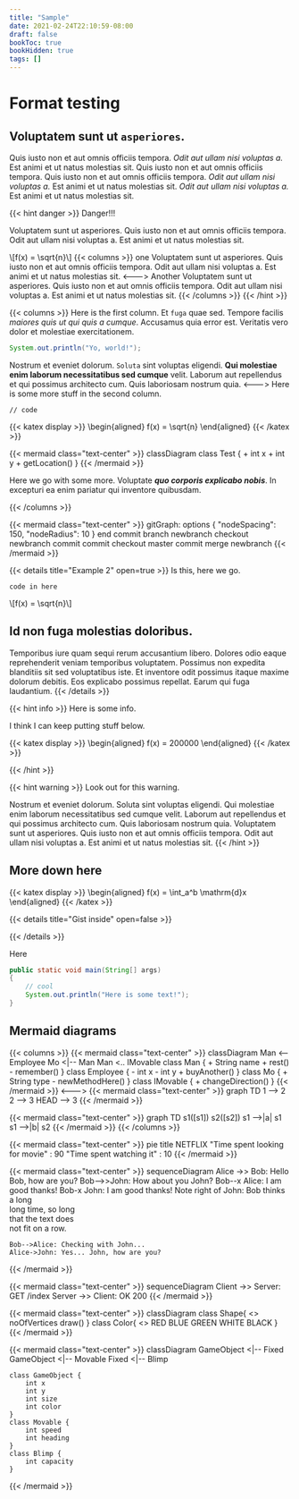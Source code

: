 ```yaml
---
title: "Sample"
date: 2021-02-24T22:10:59-08:00
draft: false
bookToc: true
bookHidden: true
tags: []
---
```


# Format testing

## Voluptatem sunt ut `asperiores`.

Quis iusto non et aut omnis officiis tempora.
*Odit aut ullam nisi voluptas a.*
Est animi et ut natus molestias sit.
Quis iusto non et aut omnis officiis tempora.
Quis iusto non et aut omnis officiis tempora.
*Odit aut ullam nisi voluptas a.*
Est animi et ut natus molestias sit.
*Odit aut ullam nisi voluptas a.*
Est animi et ut natus molestias sit.

{{< hint danger >}}
Danger!!!

Voluptatem sunt ut asperiores. Quis iusto non et aut omnis officiis tempora. Odit aut ullam nisi voluptas a. Est animi et ut natus molestias sit.

\\[f(x) = \sqrt{n}\\]
{{< columns >}}
one
Voluptatem sunt ut asperiores. Quis iusto non et aut omnis officiis tempora. Odit aut ullam nisi voluptas a. Est animi et ut natus molestias sit.
<--->
Another
Voluptatem sunt ut asperiores. Quis iusto non et aut omnis officiis tempora. Odit aut ullam nisi voluptas a. Est animi et ut natus molestias sit.
{{< /columns >}}
{{< /hint >}}

{{< columns >}}
Here is the first column.
Et `fuga` quae sed.
Tempore facilis *maiores quis ut qui quis a cumque*.
Accusamus quia error est. Veritatis vero dolor et molestiae exercitationem.

```java
System.out.println("Yo, world!");
```

Nostrum et eveniet dolorum. `Soluta` sint voluptas eligendi. **Qui molestiae enim laborum necessitatibus sed cumque** velit. Laborum aut repellendus et qui possimus architecto cum. Quis laboriosam nostrum quia.
<--->
Here is some more stuff in the second column.

```
// code
```

{{< katex display >}}
\begin{aligned}
    f(x) = \sqrt{n}
\end{aligned}
{{< /katex >}}

{{< mermaid class="text-center" >}}
classDiagram
    class Test {
        + int x
        + int y
        + getLocation()
    }
{{< /mermaid >}}

Here we go with some more.
Voluptate ***quo corporis explicabo nobis***.
In excepturi ea enim pariatur qui inventore quibusdam.

{{< /columns >}}

{{< mermaid class="text-center" >}}
gitGraph:
options
{
    "nodeSpacing": 150,
    "nodeRadius": 10
}
end
commit
branch newbranch
checkout newbranch
commit
commit
checkout master
commit
merge newbranch
{{< /mermaid >}}

{{< details title="Example 2" open=true >}}
Is this, here we go.

```
code in here
```

\\[f(x) = \sqrt{n}\\]

## Id non fuga molestias doloribus.

Temporibus iure quam sequi rerum accusantium libero. Dolores odio eaque reprehenderit veniam temporibus voluptatem. Possimus non expedita blanditiis sit sed voluptatibus iste.
Et inventore odit possimus itaque maxime dolorum debitis. Eos explicabo possimus repellat. Earum qui fuga laudantium.
{{< /details >}}

{{< hint info >}}
Here is some info.

I think I can keep putting stuff below.

{{< katex display >}}
\begin{aligned}
    f(x) = 200000
\end{aligned}
{{< /katex >}}

{{< /hint >}}

{{< hint warning >}}
Look out for this warning.

Nostrum et eveniet dolorum. Soluta sint voluptas eligendi. Qui molestiae enim laborum necessitatibus sed cumque velit. Laborum aut repellendus et qui possimus architecto cum. Quis laboriosam nostrum quia.
Voluptatem sunt ut asperiores. Quis iusto non et aut omnis officiis tempora. Odit aut ullam nisi voluptas a. Est animi et ut natus molestias sit.
{{< /hint >}}

## More down here

{{< katex display >}}
\begin{aligned}
    f(x) = \int_a^b \mathrm{d}x
\end{aligned}
{{< /katex >}}

{{< details title="Gist inside" open=false >}}
<script src="https://gist.github.com/zedchance/bf09270ee8304cb6c0490cbb263754fb.js"></script>
{{< /details >}}

Here

```java
public static void main(String[] args)
{
    // cool
    System.out.println("Here is some text!");
}
```

## Mermaid diagrams

{{< columns >}}
{{< mermaid class="text-center" >}}
classDiagram
    Man <-- Employee
    Mo <|-- Man
    Man <.. IMovable
    class Man {
        + String name
        + rest()
        - remember()
    }
    class Employee {
        - int x
        - int y
        + buyAnother()
    }
    class Mo {
        + String type
        - newMethodHere()
    }
    class IMovable {
        + changeDirection()
    }
{{< /mermaid >}}
<--->
{{< mermaid class="text-center" >}}
graph TD
    1 --> 2
    2 --> 3
    HEAD --> 3
{{< /mermaid >}}

{{< mermaid class="text-center" >}}
graph TD
    s1([s1])
    s2([s2])
    s1 -->|a| s1
    s1 -->|b| s2
{{< /mermaid >}}
{{< /columns >}}



{{< mermaid class="text-center" >}}
pie title NETFLIX
         "Time spent looking for movie" : 90
         "Time spent watching it" : 10
{{< /mermaid >}}

{{< mermaid class="text-center" >}}
sequenceDiagram
    Alice ->> Bob: Hello Bob, how are you?
    Bob-->>John: How about you John?
    Bob--x Alice: I am good thanks!
    Bob-x John: I am good thanks!
    Note right of John: Bob thinks a long<br/>long time, so long<br/>that the text does<br/>not fit on a row.

    Bob-->Alice: Checking with John...
    Alice->John: Yes... John, how are you?
{{< /mermaid >}}

{{< mermaid class="text-center" >}}
sequenceDiagram
    Client ->> Server: GET /index
    Server ->> Client: OK 200
{{< /mermaid >}}

{{< mermaid class="text-center" >}}
classDiagram
class Shape{
    <<interface>>
    noOfVertices
    draw()
}
class Color{
    <<enumeration>>
    RED
    BLUE
    GREEN
    WHITE
    BLACK
}
{{< /mermaid >}}


{{< mermaid class="text-center" >}}
classDiagram
    GameObject <|-- Fixed
    GameObject <|-- Movable
    Fixed <|-- Blimp

    class GameObject {
        int x
        int y
        int size
        int color
    }
    class Movable {
        int speed
        int heading
    }
    class Blimp {
        int capacity
    }
{{< /mermaid >}}

